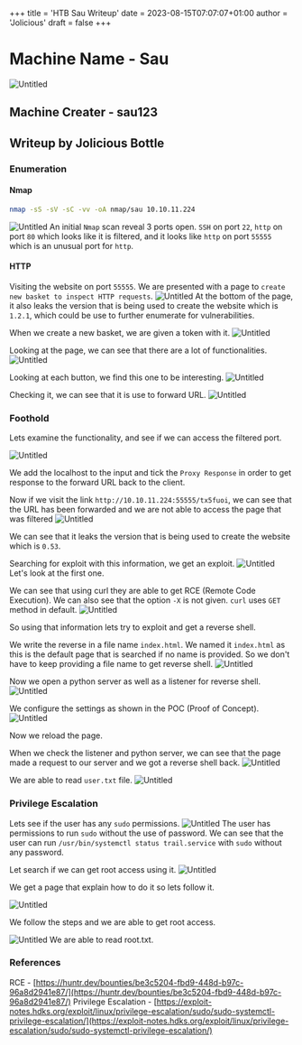 +++
title = 'HTB Sau Writeup'
date = 2023-08-15T07:07:07+01:00
author = 'Jolicious'
draft = false
+++

# Machine Name - Sau
![Untitled](/sau/Sau.png)
## Machine Creater - sau123
## Writeup by Jolicious Bottle
### Enumeration
#### Nmap

```sh
nmap -sS -sV -sC -vv -oA nmap/sau 10.10.11.224
```
![Untitled](/sau/Sau1.png)
An initial `Nmap` scan reveal 3 ports open. `SSH` on port `22`, `http` on port `80` which looks like it is filtered, and it looks like `http` on port `55555` which is an unusual port for `http`.

#### HTTP
Visiting the website on port `55555`. We are presented with a page to `create new basket to inspect HTTP requests`.
![Untitled](/sau/Sau2.png)
At the bottom of the page, it also leaks the version that is being used to create the website which is `1.2.1`, which could be use to further enumerate for vulnerabilities.

When we create a new basket, we are given a token with it.
![Untitled](/sau/Sau3.png)

Looking at the page, we can see that there are a lot of functionalities.
![Untitled](/sau/Sau4.png)

Looking at each button, we find this one to be interesting.
![Untitled](/sau/Sau5.png)

Checking it, we can see that it is use to forward URL. 
![Untitled](/sau/Sau6.png)
### Foothold
Lets examine the functionality, and see if we can access the filtered port.

![Untitled](/sau/Sau7.png)

We add the localhost to the input and tick the `Proxy Response` in order to get response to the forward URL back to the client.

Now if we visit the link `http://10.10.11.224:55555/tx5fuoi`, we can see that the URL has been forwarded and we are not able to access the page that was filtered
![Untitled](/sau/Sau8.png)

We can see that it leaks the version that is being used to create the website which is `0.53`.

Searching for exploit with this information, we get an exploit.
![Untitled](/sau/Sau9.png)
 Let's look at the first one.
 
 We can see that using curl they are able to get RCE (Remote Code Execution). We can also see that the option `-X` is not given. `curl` uses `GET` method in default.
![Untitled](/sau/Sau10.png)

So using that information lets try to exploit and get a reverse shell.

We write the reverse in a file name `index.html`. We named it `index.html` as this is the default page that is searched if no name is provided. So we don't have to keep providing a file name to get reverse shell.
![Untitled](/sau/Sau11.png)

Now we open a python server as well as a listener for reverse shell.
![Untitled](/sau/Sau12.png)

We configure the settings as shown in the POC (Proof of Concept). 
![Untitled](/sau/Sau13.png)

Now we reload the page.

When we check the listener and python server, we can see that the page made a request to our server and we got a reverse shell back.
![Untitled](/sau/Sau14.png)

We are able to read `user.txt` file.
![Untitled](/sau/Sau15.png)

### Privilege Escalation
Lets see if the user has any `sudo` permissions.
![Untitled](/sau/Sau16.png)
The user has permissions to run `sudo` without the use of password. We can see that the user can run `/usr/bin/systemctl status trail.service` with `sudo` without any password.

Let search if we can get root access using it.
![Untitled](/sau/Sau17.png)

We get a page that explain how to do it so lets follow it.

![Untitled](/sau/Sau18.png)

We follow the steps and we are able to get root access.

![Untitled](/sau/Sau19.png)
We are able to read root.txt.

### References
RCE - [https://huntr.dev/bounties/be3c5204-fbd9-448d-b97c-96a8d2941e87/](https://huntr.dev/bounties/be3c5204-fbd9-448d-b97c-96a8d2941e87/)
Privilege Escalation - [https://exploit-notes.hdks.org/exploit/linux/privilege-escalation/sudo/sudo-systemctl-privilege-escalation/](https://exploit-notes.hdks.org/exploit/linux/privilege-escalation/sudo/sudo-systemctl-privilege-escalation/)
